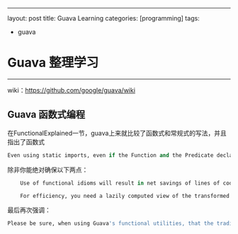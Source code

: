 ---
layout: post
title: Guava Learning
categories: [programming]
tags:
- guava


# Guava 整理学习

------

wiki：https://github.com/google/guava/wiki

## Guava 函数式编程
在FunctionalExplained一节，guava上来就比较了函数式和常规式的写法，并且指出了函数式
```python
Even using static imports, even if the Function and the Predicate declarations are moved to a different file, the first implementation is less concise, less readable, and less efficient.
```
除非你能绝对确保以下两点：
```python
    Use of functional idioms will result in net savings of lines of code for your entire project. In the example above, the "functional" version used 11 lines, the imperative version 6. Moving the definition of a function to another file, or a constant, does not help.

    For efficiency, you need a lazily computed view of the transformed collection and cannot settle for an explicitly computed collection. Additionally, you have read and reread Effective Java, item 55, and besides following those instructions, you have actually done benchmarking to prove that this version is faster, and can cite numbers to prove it.
```
最后再次强调：
```python
Please be sure, when using Guava's functional utilities, that the traditional imperative way of doing things isn't more readable. Try writing it out. Was that so bad? Was that more readable than the preposterously awkward functional approach you were about to try?
```
